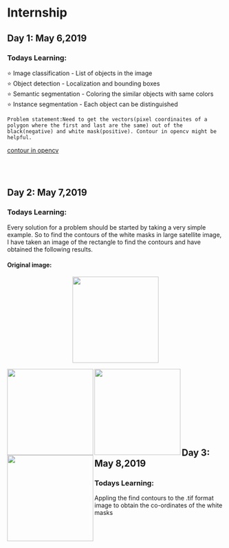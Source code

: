 # Internship

## Day 1: May 6,2019
### Todays Learning:
:star: Image classification - List of objects in the image </br>
:star: Object detection - Localization and bounding boxes </br>
:star: Semantic segmentation - Coloring the similar objects with same colors</br>
:star: Instance segmentation - Each object can be distinguished</br>
````
Problem statement:Need to get the vectors(pixel coordinaites of a polygon where the first and last are the same) out of the black(negative) and white mask(positive). Contour in opencv might be helpful.
````
[contour in opencv](https://docs.opencv.org/3.1.0/d3/d05/tutorial_py_table_of_contents_contours.html)

</br></br>
## Day 2: May 7,2019
### Todays Learning:
Every solution for a problem should be started by taking a very simple example. So to find the contours of the white masks in large satellite image, I have taken an image of the rectangle to find the contours and have obtained the following results.
#### Original image: 
<p align="middle">
<img src="https://github.com/neha-duggirala/Internship/blob/master/images/original.png" width="200" height="200">
  </p>
  <p>
<img src="https://github.com/neha-duggirala/Internship/blob/master/images/0.png" width="200" height="200" align="left">
<img src="https://github.com/neha-duggirala/Internship/blob/master/images/1.png" width="200" height="200" align="left">
<img src="https://github.com/neha-duggirala/Internship/blob/master/images/2.png" width="200" height="200" align="left">
</p>

<p align="left">
  <br><br><br><br><br><br><br><br><br>
<h2> Day 3: May 8,2019</h2>
<h3>Todays Learning:</h3>
Appling the find contours to the .tif format image to obtain the co-ordinates of the white masks
</p>
